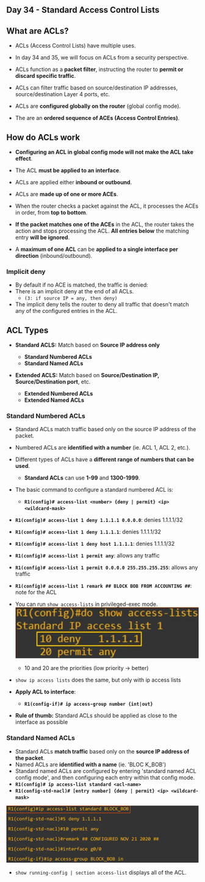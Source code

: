 ## Day 34 - Standard Access Control Lists

## What are ACLs?

- ACLs (Access Control Lists) have multiple uses.
- In day 34 and 35, we will focus on ACLs from a security perspective.
- ACLs function as a **packet filter**, instructing the router to **permit or discard specific traffic**.
- ACLs can filter traffic based on source/destination IP addresses, source/destination Layer 4 ports, etc.

- ACLs are **configured globally on the router** (global config mode).
- The are an **ordered sequence of ACEs (Access Control Entries)**.

## How do ACLs work

- **Configuring an ACL in global config mode will not make the ACL take effect**.
- The ACL **must be applied to an interface**. 
- ACLs are applied either **inbound or outbound**.
-  ACLs are **made up of one or more ACEs**.
- When the router checks a packet against the ACL, it processes the ACEs in order, from **top to bottom**.
- **If the packet matches one of the ACEs** in the ACL, the router takes the action and stops processing the ACL. **All entries below** the matching entry **will be ignored**.

- A **maximum of one ACL** can be **applied to a single interface per direction** (inbound/outbound).

### Implicit deny

- By default if no ACE is matched, the traffic is denied:
- There is an implicit deny at the end of all ACLs.
    - `(3: if source IP = any, then deny)`
- The implicit deny tells the router to deny all traffic that doesn't match any of the configured entries in the ACL.

## ACL Types

- **Standard ACLS:** Match based on **Source IP address only**
    - **Standard Numbered ACLs**
    - **Standard Named ACLs**

- **Extended ACLS:** Match based on **Source/Destination IP, Source/Destination port**, etc.
    - **Extended Numbered ACLs**
    - **Extended Named ACLs**


### Standard Numbered ACLs

- Standard ACLs match traffic based only on the source IP address of the packet.
- Numbered ACLs are **identified with a number** (ie. ACL 1, ACL 2, etc.).
- Different types of ACLs have a **different range of numbers that can be used**.
    - **Standard ACLs** can use **1-99** and **1300-1999**.
- The basic command to configure a standard numbered ACL is:
    - **`R1(config)# access-list <number> {deny | permit} <ip> <wildcard-mask>`**

- **`R1(config)# access-list 1 deny 1.1.1.1 0.0.0.0`**: denies 1.1.1.1/32
- **`R1(config)# access-list 1 deny 1.1.1.1`**: denies 1.1.1.1/32
- **`R1(config)# access-list 1 deny host 1.1.1.1`**: denies 1.1.1.1/32
- **`R1(config)# access-list 1 permit any`**: allows any traffic
- **`R1(config)# access-list 1 permit 0.0.0.0 255.255.255.255`**: allows any traffic
- **`R1(config)# access-list 1 remark ## BLOCK BOB FROM ACCOUNTING ##`**: note for the ACL


- You can run `show access-lists` in privileged-exec mode. 
![show-access-lists](assets/day34/show-access-lists.png)
    - 10 and 20 are the priorities (low priority -> better) 

- `show ip access lists` does the same, but only with ip access lists

- **Apply ACL to interface**:
    - **`R1(config-if)# ip access-group number {int|out}`**

- **Rule of thumb:** Standard ACLs should be applied as close to the interface as possible

### Standard Named ACLs

- Standard ACLs **match traffic** based only on the **source IP address of the packet**.
- Named ACLs are **identified with a name** (ie. 'BLOC K_BOB')
- Standard named ACLs are configured by entering 'standard named ACL config mode', and then configuring each entry within that config mode.
- **`R1(config)# ip access-list standard <acl-name>`**
- **`R1(config-std-nacl)# [entry number] {deny | permit} <ip> <wildcard-mask>`**


![standard-nacl](assets/day34/standard-nacl.png)

- `show running-config | section access-list` displays all of the ACL.